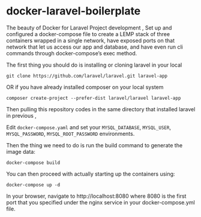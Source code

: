 # docker-laravel-boilerplate

The beauty of Docker for Laravel Project development ,
Set up and configured a docker-compose file to create a LEMP stack of three containers wrapped in a single network, have exposed ports on that network that let us access our app and database, and have even run cli commands through docker-compose’s exec method.

The first thing you should do is installing or cloning laravel in your local 

`git clone https://github.com/laravel/laravel.git laravel-app`

OR if you have already installed composer on your local system

`composer create-project --prefer-dist laravel/laravel laravel-app`


Then pulling this repository codes in the same directory that installed laravel in previous ,

Edit `docker-compose.yaml` and set your `MYSQL_DATABASE`, `MYSQL_USER`, `MYSQL_PASSWORD`, `MYSQL_ROOT_PASSWORD` environments.

Then the thing we need to do is run the build command to generate the image data:

`docker-compose build`

You can then proceed with actually starting up the containers using:

`docker-compose up -d`

In your browser, navigate to http://localhost:8080 where 8080 is the first port that you specified under the nginx service in your docker-compose.yml file.

